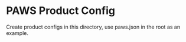 # PAWS Product Config

Create product configs in this directory, use paws.json in the root as an example.
